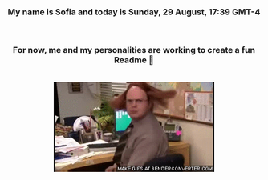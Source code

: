 


<div align="center">
<h3 >My name is Sofia and today is Sunday, 29 August, 17:39 GMT-4</h3><br>
<h3 >For now, me and my personalities are working to create a fun Readme 👋
</h3><br>
<img src='img/dwight.gif' alt='working...'/>
</div>
